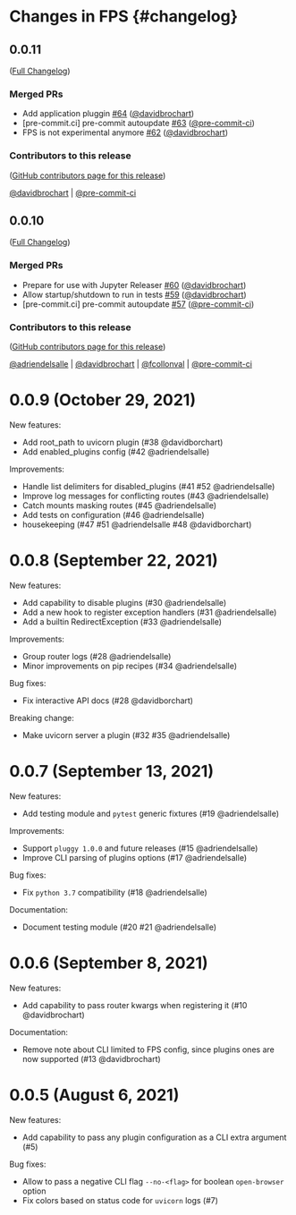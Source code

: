 # Changes in FPS {#changelog}

<!-- <START NEW CHANGELOG ENTRY> -->

## 0.0.11

([Full Changelog](https://github.com/jupyter-server/fps/compare/v0.0.10...1474ca165a9e6aa8434ed630382fb111d065715b))

### Merged PRs

- Add application pluggin [#64](https://github.com/jupyter-server/fps/pull/64) ([@davidbrochart](https://github.com/davidbrochart))
- [pre-commit.ci] pre-commit autoupdate [#63](https://github.com/jupyter-server/fps/pull/63) ([@pre-commit-ci](https://github.com/pre-commit-ci))
- FPS is not experimental anymore [#62](https://github.com/jupyter-server/fps/pull/62) ([@davidbrochart](https://github.com/davidbrochart))

### Contributors to this release

([GitHub contributors page for this release](https://github.com/jupyter-server/fps/graphs/contributors?from=2022-05-17&to=2022-07-14&type=c))

[@davidbrochart](https://github.com/search?q=repo%3Ajupyter-server%2Ffps+involves%3Adavidbrochart+updated%3A2022-05-17..2022-07-14&type=Issues) | [@pre-commit-ci](https://github.com/search?q=repo%3Ajupyter-server%2Ffps+involves%3Apre-commit-ci+updated%3A2022-05-17..2022-07-14&type=Issues)

<!-- <END NEW CHANGELOG ENTRY> -->

## 0.0.10

([Full Changelog](https://github.com/jupyter-server/fps/compare/fps-0.0.9...189716c887dcd008561292f4d33d6a5f252a920f))

### Merged PRs

- Prepare for use with Jupyter Releaser [#60](https://github.com/jupyter-server/fps/pull/60) ([@davidbrochart](https://github.com/davidbrochart))
- Allow startup/shutdown to run in tests [#59](https://github.com/jupyter-server/fps/pull/59) ([@davidbrochart](https://github.com/davidbrochart))
- [pre-commit.ci] pre-commit autoupdate [#57](https://github.com/jupyter-server/fps/pull/57) ([@pre-commit-ci](https://github.com/pre-commit-ci))

### Contributors to this release

([GitHub contributors page for this release](https://github.com/jupyter-server/fps/graphs/contributors?from=2021-10-29&to=2022-05-17&type=c))

[@adriendelsalle](https://github.com/search?q=repo%3Ajupyter-server%2Ffps+involves%3Aadriendelsalle+updated%3A2021-10-29..2022-05-17&type=Issues) | [@davidbrochart](https://github.com/search?q=repo%3Ajupyter-server%2Ffps+involves%3Adavidbrochart+updated%3A2021-10-29..2022-05-17&type=Issues) | [@fcollonval](https://github.com/search?q=repo%3Ajupyter-server%2Ffps+involves%3Afcollonval+updated%3A2021-10-29..2022-05-17&type=Issues) | [@pre-commit-ci](https://github.com/search?q=repo%3Ajupyter-server%2Ffps+involves%3Apre-commit-ci+updated%3A2021-10-29..2022-05-17&type=Issues)

0.0.9 (October 29, 2021)
========================

New features:
- Add root_path to uvicorn plugin (#38 @davidborchart)
- Add enabled_plugins config (#42 @adriendelsalle)

Improvements:
- Handle list delimiters for disabled_plugins (#41 #52 @adriendelsalle)
- Improve log messages for conflicting routes (#43 @adriendelsalle)
- Catch mounts masking routes (#45 @adriendelsalle)
- Add tests on configuration (#46 @adriendelsalle)
- housekeeping (#47 #51 @adriendelsalle #48 @davidborchart)

0.0.8 (September 22, 2021)
==========================

New features:
- Add capability to disable plugins (#30 @adriendelsalle)
- Add a new hook to register exception handlers (#31 @adriendelsalle)
- Add a builtin RedirectException (#33 @adriendelsalle)

Improvements:
- Group router logs (#28 @adriendelsalle)
- Minor improvements on pip recipes (#34 @adriendelsalle)

Bug fixes:
- Fix interactive API docs (#28 @davidborchart)

Breaking change:
- Make uvicorn server a plugin (#32 #35 @adriendelsalle)

0.0.7 (September 13, 2021)
==========================

New features:
- Add testing module and `pytest` generic fixtures (#19 @adriendelsalle)

Improvements:
- Support `pluggy 1.0.0` and future releases (#15 @adriendelsalle)
- Improve CLI parsing of plugins options (#17 @adriendelsalle)

Bug fixes:
- Fix `python 3.7` compatibility (#18 @adriendelsalle)

Documentation:
- Document testing module (#20 #21 @adriendelsalle)

0.0.6 (September 8, 2021)
=========================

New features:
- Add capability to pass router kwargs when registering it (#10 @davidbrochart)

Documentation:
- Remove note about CLI limited to FPS config, since plugins ones are now supported (#13 @davidbrochart)

0.0.5 (August 6, 2021)
======================

New features:
- Add capability to pass any plugin configuration as a CLI extra argument (#5)

Bug fixes:
- Allow to pass a negative CLI flag `--no-<flag>` for boolean `open-browser` option
- Fix colors based on status code for `uvicorn` logs (#7)
